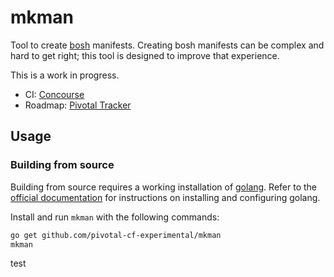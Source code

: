 # mkman

Tool to create [bosh](https://bosh.io) manifests.
Creating bosh manifests can be complex and hard to get right;
this tool is designed to improve that experience.

This is a work in progress.

- CI: [Concourse](https://mega.ci.cf-app.com/pipelines/mkman)
- Roadmap: [Pivotal Tracker](https://www.pivotaltracker.com/n/projects/1382120)

## Usage

### Building from source

Building from source requires a working installation of [golang](https://golang.org/).
Refer to the [official documentation](https://golang.org/doc/install) for
instructions on installing and configuring golang.

Install and run `mkman` with the following commands:

```bash
go get github.com/pivotal-cf-experimental/mkman
mkman
```
test
